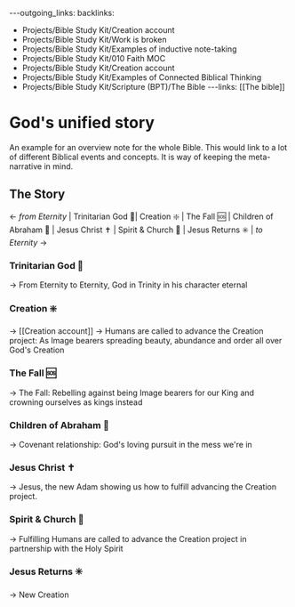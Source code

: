 ---outgoing_links:
backlinks:
  - Projects/Bible Study Kit/Creation account
  - Projects/Bible Study Kit/Work is broken
  - Projects/Bible Study Kit/Examples of inductive note-taking
  - Projects/Bible Study Kit/010 Faith MOC
  - Projects/Bible Study Kit/Creation account
  - Projects/Bible Study Kit/Examples of Connected Biblical Thinking
  - Projects/Bible Study Kit/Scripture (BPT)/The Bible
---links: [[The bible]]
# God's unified story
An example for an overview note for the whole Bible. This would link to a lot of different Biblical events and concepts. It is way of keeping the meta-narrative in mind.

## The Story
← *from Eternity* | Trinitarian God 🔼| Creation ❇️ | The Fall 🆘 | Children of Abraham 🕎 | Jesus Christ ✝️ | Spirit & Church 🛐 | Jesus Returns ✳️ | *to Eternity* →

### Trinitarian God 🔼
→ From Eternity to Eternity, God in Trinity in his character eternal

### Creation ❇️
→ [[Creation account]]
→ Humans are called to advance the Creation project: As Image bearers spreading beauty, abundance and order all over God's Creation

### The Fall 🆘
→ The Fall: Rebelling against being Image bearers for our King and crowning ourselves as kings instead

### Children of Abraham 🕎
→ Covenant relationship: God's loving pursuit in the mess we're in

### Jesus Christ ✝️
→ Jesus, the new Adam showing us how to fulfill advancing the Creation project.

### Spirit & Church 🛐
→ Fulfilling Humans are called to advance the Creation project in partnership with the Holy Spirit

### Jesus Returns ✳️
→ New Creation
